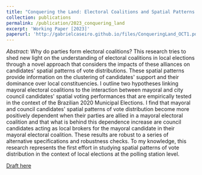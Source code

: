```yaml
---
title: "Conquering the Land: Electoral Coalitions and Spatial Patterns of Vote in Brazilian Municipal Elections"
collection: publications
permalink: /publication/2023_conquering_land
excerpt: 'Working Paper [2023]'
paperurl: 'http://gabrielcaseiro.github.io/files/ConqueringLand_OCT1.pdf'
---
```

*Abstract:* Why do parties form electoral coalitions? This research tries to shed new light on the understanding of electoral coalitions in local elections through a novel approach that considers the impacts of these alliances on candidates' spatial patterns of vote distributions. These spatial patterns provide information on the clustering of candidates' support and their dominance over local constituencies. I outline two hypotheses linking mayoral electoral coalitions to the interaction between mayoral and city council candidates' spatial voting performances that are empirically tested in the context of the Brazilian 2020 Municipal Elections. I find that mayoral and council candidates' spatial patterns of vote distribution become more positively dependent when their parties are allied in a mayoral electoral coalition and that what is behind this dependence increase are council candidates acting as local brokers for the mayoral candidate in their mayoral electoral coalition. These results are robust to a series of alternative specifications and robustness checks. To my knowledge, this research represents the first effort in studying spatial patterns of vote distribution in the context of local elections at the polling station level. 

[Draft here](http://gabrielcaseiro.github.io/files/ConqueringLand_OCT1.pdf)

